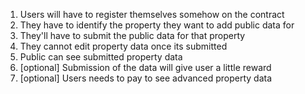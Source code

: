 1. Users will have to register themselves somehow on the contract
2. They have to identify the property they want to add public data for
3. They'll have to submit the public data for that property
4. They cannot edit property data once its submitted
5. Public can see submitted property data
6. [optional] Submission of the data will give user a little reward
7. [optional] Users needs to pay to see advanced property data
